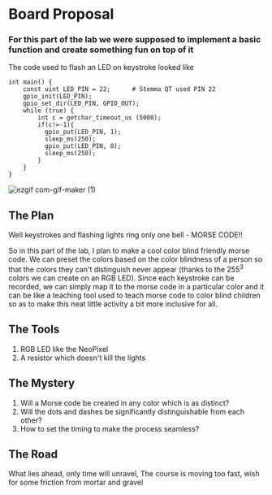 # Board Proposal
### For this part of the lab we were supposed to implement a basic function and create something fun on top of it

The code used to flash an LED on keystroke looked like

```
int main() {
    const uint LED_PIN = 22;      # Stemma QT used PIN 22
    gpio_init(LED_PIN);
    gpio_set_dir(LED_PIN, GPIO_OUT);
    while (true) {
        int c = getchar_timeout_us (5000);
        if(c!=-1){
          gpio_put(LED_PIN, 1);    
          sleep_ms(250);
          gpio_put(LED_PIN, 0);
          sleep_ms(250);
        }
    }
} 
```

![ezgif com-gif-maker (1)](https://user-images.githubusercontent.com/36339255/197116371-eb131e26-2133-4850-b566-8a40df900958.gif)

## The Plan
Well keystrokes and flashing lights ring only one bell - MORSE CODE!!

So in this part of the lab, I plan to make a cool color blind friendly morse code. We can preset the colors based on the color blindness of a person so that the colors they can't distinguish never appear (thanks to the 255<sup>3</sup> colors we can create on an RGB LED).
Since each keystroke can be recorded, we can simply map it to the morse code in a particular color and it can be like a teaching tool used to teach morse code to color blind children so as to make this neat little activity a bit more inclusive for all.

## The Tools
1. RGB LED like the NeoPixel
2. A resistor which doesn't kill the lights

## The Mystery
1. Will a Morse code be created in any color which is as distinct?
2. Will the dots and dashes be significantly distinguishable from each other?
3. How to set the timing to make the process seamless?

## The Road
What lies ahead, only time will unravel,
The course is moving too fast, wish for some friction from mortar and gravel 
